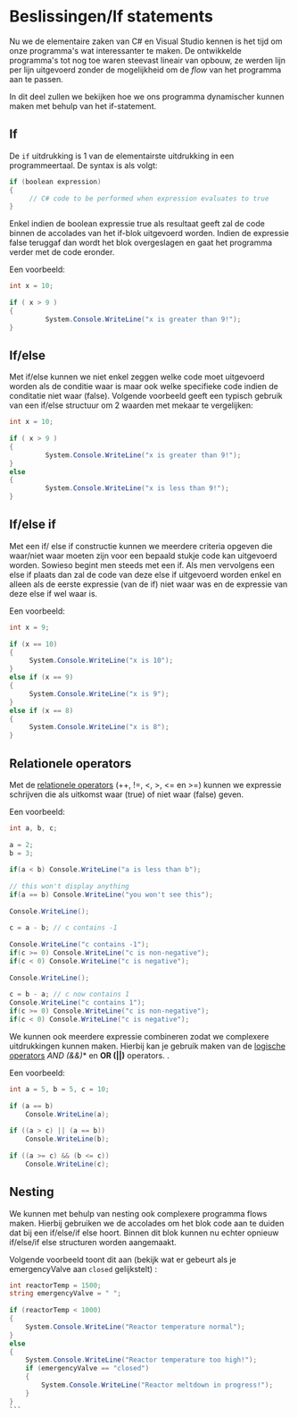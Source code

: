 # Beslissingen/If statements
Nu we de elementaire zaken van C# en Visual Studio kennen is het tijd om onze programma's wat interessanter te maken. De ontwikkelde programma's tot nog toe waren steevast lineair van opbouw, ze werden lijn per lijn uitgevoerd zonder de mogelijkheid om de *flow* van het programma aan te passen.

In dit deel  zullen we bekijken hoe we ons programma dynamischer kunnen maken met behulp van het if-statement.

## If
De ``if`` uitdrukking is 1 van de elementairste uitdrukking in een programmeertaal. De syntax is als volgt:

```csharp
if (boolean expression) 
{
     // C# code to be performed when expression evaluates to true
}
```
Enkel indien de boolean expressie true als resultaat geeft zal de code binnen de accolades van het if-blok uitgevoerd worden. Indien de expressie false teruggaf dan wordt het blok overgeslagen en gaat het programma verder met de code eronder.

Een voorbeeld:
```csharp
int x = 10;
 
if ( x > 9 )
{
         System.Console.WriteLine("x is greater than 9!");
}
```


## If/else
Met if/else kunnen we niet enkel zeggen welke code moet uitgevoerd worden als de conditie waar is maar ook welke specifieke code indien de conditatie niet waar (false). Volgende voorbeeld geeft een typisch gebruik van een if/else structuur om 2 waarden met mekaar te vergelijken:

```csharp
int x = 10;
 
if ( x > 9 )
{
         System.Console.WriteLine("x is greater than 9!");
}
else
{
         System.Console.WriteLine("x is less than 9!");
}
```
## If/else if
Met een if/ else if constructie kunnen we meerdere criteria opgeven die waar/niet waar moeten zijn voor een bepaald stukje code kan uitgevoerd worden. Sowieso begint men steeds met een if. Als men vervolgens een else if plaats dan zal de code van deze else if uitgevoerd worden enkel en alleen als de eerste expressie (van de if) niet waar was en de expressie van deze else if wel waar is.

Een voorbeeld:

```csharp
int x = 9;
 
if (x == 10)
{
     System.Console.WriteLine("x is 10");
}
else if (x == 9)
{
     System.Console.WriteLine("x is 9");
}
else if (x == 8)
{
     System.Console.WriteLine("x is 8");
}
```

## Relationele operators
Met de [relationele operators](1_logic_and_relationsoperator.md) (++, !=, <, >, <= en >=) kunnen we expressie schrijven die als uitkomst waar (true) of niet waar (false) geven.

Een voorbeeld:
```csharp
int a, b, c;  
 
a = 2;  
b = 3;  
 
if(a < b) Console.WriteLine("a is less than b"); 
 
// this won't display anything  
if(a == b) Console.WriteLine("you won't see this");  
 
Console.WriteLine(); 
 
c = a - b; // c contains -1 
 
Console.WriteLine("c contains -1"); 
if(c >= 0) Console.WriteLine("c is non-negative"); 
if(c < 0) Console.WriteLine("c is negative"); 
 
Console.WriteLine(); 
 
c = b - a; // c now contains 1 
Console.WriteLine("c contains 1"); 
if(c >= 0) Console.WriteLine("c is non-negative"); 
if(c < 0) Console.WriteLine("c is negative"); 
```
We kunnen ook meerdere expressie combineren zodat we complexere uitdrukkingen kunnen maken. Hierbij kan je gebruik maken van de [logische operators](1_logic_and_relationsoperator.md) *AND (&&)** en **OR (||)** operators. .

Een voorbeeld:
```csharp
int a = 5, b = 5, c = 10;
 
if (a == b)
    Console.WriteLine(a);
 
if ((a > c) || (a == b))
    Console.WriteLine(b);
 
if ((a >= c) && (b <= c))
    Console.WriteLine(c);
```

## Nesting
We kunnen met behulp van nesting ook complexere programma flows maken. Hierbij gebruiken we de accolades om het blok code aan te duiden dat bij een if/else/if else hoort. Binnen dit blok kunnen nu echter opnieuw if/else/if else structuren worden aangemaakt.

Volgende voorbeeld toont dit aan (bekijk wat er gebeurt als je emergencyValve aan ``closed`` gelijkstelt) :

````csharp
int reactorTemp = 1500;
string emergencyValve = " ";
 
if (reactorTemp < 1000)
{
    System.Console.WriteLine("Reactor temperature normal");
}
else
{
    System.Console.WriteLine("Reactor temperature too high!");
    if (emergencyValve == "closed")
    {
        System.Console.WriteLine("Reactor meltdown in progress!");
    }
}
```